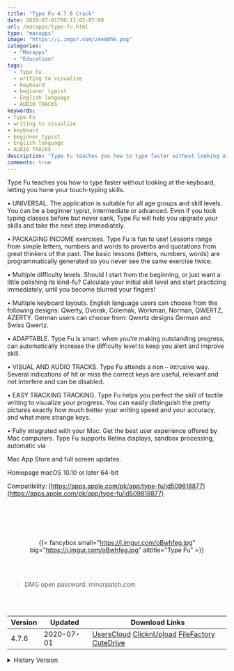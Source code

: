 ```yaml
---
title: "Type Fu 4.7.6 Crack"
date: 2020-07-01T00:11:02-07:00
url: /macapps/type-fu.html
type: "macapps"
image: "https://i.imgur.com/z4e8dhk.png"
categories:
  - "Macapps"
  - "Education"
tags:
  - Type Fu
  - writing to visualize
  - keyboard
  - beginner typist
  - English language
  - AUDIO TRACKS
keywords:
- Type Fu
- writing to visualize
- keyboard
- beginner typist
- English language
- AUDIO TRACKS
description: "Type Fu teaches you how to type faster without looking at the keyboard, letting you hone your touch-typing skills"
comments: true
---
```


Type Fu teaches you how to type faster without looking at the keyboard, letting you hone your touch-typing skills.

• UNIVERSAL. The application is suitable for all age groups and skill levels. You can be a beginner typist, intermediate or advanced. Even if you took typing classes before but never sank, Type Fu will help you upgrade your skills and take the next step immediately.

• PACKAGING INCOME exercises. Type Fu is fun to use! Lessons range from simple letters, numbers and words to proverbs and quotations from great thinkers of the past. The basic lessons (letters, numbers, words) are programmatically generated so you never see the same exercise twice.

• Multiple difficulty levels. Should I start from the beginning, or just want a little polishing its kind-fu? Calculate your initial skill level and start practicing immediately, until you become blurred your fingers!

• Multiple keyboard layouts. English language users can choose from the following designs: Qwerty, Dvorak, Colemak, Workman, Norman, QWERTZ, AZERTY. German users can choose from: Qwertz designs German and Swiss Qwertz.

• ADAPTABLE. Type Fu is smart: when you’re making outstanding progress, can automatically increase the difficulty level to keep you alert and improve skill.

• VISUAL AND AUDIO TRACKS. Type Fu attends a non – intrusive way. Several indications of hit or miss the correct keys are useful, relevant and not interfere and can be disabled.

• EASY TRACKING TRACKING. Type Fu helps you perfect the skill of tactile writing to visualize your progress. You can easily distinguish the pretty pictures exactly how much better your writing speed and your accuracy, and what more strange keys.

• Fully integrated with your Mac. Get the best user experience offered by Mac computers. Type Fu supports Retina displays, sandbox processing, automatic via

Mac App Store and full screen updates.

Homepage macOS 10.10 or later 64-bit

Compatibility: [https://apps.apple.com/pk/app/type-fu/id509818877](https://apps.apple.com/pk/app/type-fu/id509818877)



<br/>
<br/>
<script async src="https://pagead2.googlesyndication.com/pagead/js/adsbygoogle.js"></script>
<ins class="adsbygoogle"
     style="display:block; text-align:center;"
     data-ad-layout="in-article"
     data-ad-format="fluid"
     data-ad-client="ca-pub-8746275014476192"
     data-ad-slot="5144997159"></ins>
<script>
     (adsbygoogle = window.adsbygoogle || []).push({});
</script>
<br/>
<br/>


<center>

{{< fancybox small="https://i.imgur.com/oBwhfeg.jpg" big="https://i.imgur.com/oBwhfeg.jpg" alttitle="Type Fu" >}}

</center>

<br/>
<br/>


> DMG open password: minorpatch.com

<br/>

<br/>
<div id="history_version" class="history_version">

| Version | Updated | Download Links |
| ---- | ---- | ---- |
| 4.7.6 | 2020-07-01 | [UsersCloud](https://ouo.io/0OiCehb)   [ClicknUpload](https://ouo.io/9XMmZJ)   [FileFactory](https://ouo.io/Gh6nWM)   [CuteDrive](https://ouo.io/kesdlM) |
<details>
<summary>History Version</summary>

| Version | Updated | Download Links |
| ---- | ---- | ---- |
| 4.7.5 | 2020-06-25 | [UsersCloud](https://ouo.io/oVCjvU)   [ClicknUpload](https://ouo.io/yjZX8dr)   [FileFactory](https://ouo.io/kPJ5Ja)   [CuteDrive](https://ouo.io/Ft7nkk) |
| 4.7.4 | 2020-06-05 | [UsersCloud](https://ouo.io/VFRKmr)   [ClicknUpload](https://ouo.io/fKsjjU)   [FileFactory](https://ouo.io/HExOCL)   [CuteDrive](https://ouo.io/luegR62) |
| 4.7.3 | 2020-05-31 | [UsersCloud](https://ouo.io/4AJ8iYe)   [ClicknUpload](https://ouo.io/fRLJ5B)   [FileFactory](https://ouo.io/jhea1Y)   [CuteDrive](https://ouo.io/UzPTLA) |
| 4.7.2 | 2020-05-11 | [UsersCloud](https://ouo.io/ujbYEFr)   [ClicknUpload](https://ouo.io/ORxt4W)   [FileFactory](https://ouo.io/lFfYiBP)   [CuteDrive](https://ouo.io/7a6xtf) |
</details>

</div>
